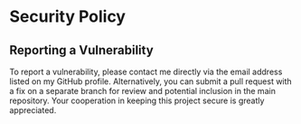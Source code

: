 # Security Policy

## Reporting a Vulnerability

To report a vulnerability, please contact me directly via the email address listed on my GitHub profile. Alternatively, you can submit a pull request with a fix on a separate branch for review and potential inclusion in the main repository. Your cooperation in keeping this project secure is greatly appreciated.
